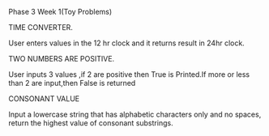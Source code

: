 Phase 3 Week 1(Toy Problems)


TIME CONVERTER.

User enters values in the 12 hr clock and it returns result in 24hr clock.

TWO NUMBERS ARE POSITIVE.

User inputs 3 values ,if 2 are positive then True is Printed.If more or less than 2 are input,then False is returned

CONSONANT VALUE

Input a lowercase string that has alphabetic characters only and no spaces, return the highest value of consonant substrings.

